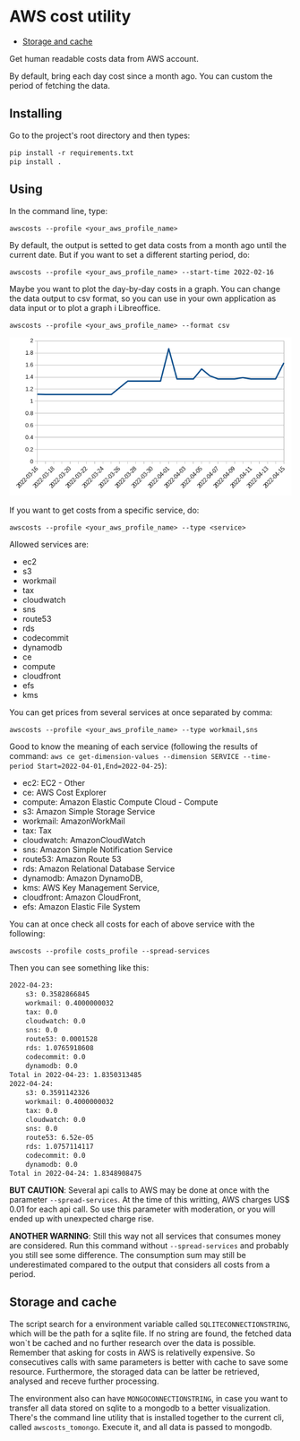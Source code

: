 # AWS cost utility 

* [Storage and cache](#Storage-and-cache)

Get human readable costs data from AWS account.

By default, bring each day cost since a month ago. You can custom the period of fetching the data.

## Installing

Go to the project's root directory and then types:

```
pip install -r requirements.txt
pip install .
```

## Using

In the command line, type:
```
awscosts --profile <your_aws_profile_name>
```


By default, the output is setted to get data costs from a month ago until the current date. But if you want to set a different starting period, do:
```
awscosts --profile <your_aws_profile_name> --start-time 2022-02-16
```

Maybe you want to plot the day-by-day costs in a graph. You can change the data output to csv format, so you can use in your own application as data input or to plot a graph i Libreoffice.

```
awscosts --profile <your_aws_profile_name> --format csv
```

![Graph generated by CSV](docs/graph-from-csv.png)

If you want to get costs from a specific service, do:
```
awscosts --profile <your_aws_profile_name> --type <service>
```

Allowed services are:

* ec2
* s3
* workmail
* tax
* cloudwatch
* sns
* route53
* rds
* codecommit
* dynamodb
* ce
* compute
* cloudfront
* efs
* kms

You can get prices from several services at once separated by comma:

```
awscosts --profile <your_aws_profile_name> --type workmail,sns
```

Good to know the meaning of each service (following the results of command: `aws ce get-dimension-values --dimension SERVICE --time-period Start=2022-04-01,End=2022-04-25`):

* ec2: EC2 - Other
* ce: AWS Cost Explorer
* compute: Amazon Elastic Compute Cloud - Compute
* s3: Amazon Simple Storage Service
* workmail: AmazonWorkMail
* tax: Tax
* cloudwatch: AmazonCloudWatch
* sns: Amazon Simple Notification Service
* route53: Amazon Route 53
* rds: Amazon Relational Database Service
* dynamodb: Amazon DynamoDB,
* kms: AWS Key Management Service,
* cloudfront: Amazon CloudFront,
* efs: Amazon Elastic File System

You can at once check all costs for each of above service with the following:

```
awscosts --profile costs_profile --spread-services
```
Then you can see something like this:
```
2022-04-23:
    s3: 0.3582866845
    workmail: 0.4000000032
    tax: 0.0
    cloudwatch: 0.0
    sns: 0.0
    route53: 0.0001528
    rds: 1.0765918608
    codecommit: 0.0
    dynamodb: 0.0
Total in 2022-04-23: 1.8350313485
2022-04-24:
    s3: 0.3591142326
    workmail: 0.4000000032
    tax: 0.0
    cloudwatch: 0.0
    sns: 0.0
    route53: 6.52e-05
    rds: 1.0757114117
    codecommit: 0.0
    dynamodb: 0.0
Total in 2022-04-24: 1.8348908475
```
**BUT CAUTION**: Several api calls to AWS may be done at once with the parameter `--spread-services`. At the time of this writting, AWS charges US$ 0.01 for each api call. So use this parameter with moderation, or you will ended up with unexpected charge rise.

**ANOTHER WARNING**: Still this way not all services that consumes money are considered. Run this command without `--spread-services` and probably you still see some difference. The consumption sum may still be underestimated compared to the output that considers all costs from a period.

## Storage and cache

The script search for a environment variable called `SQLITECONNECTIONSTRING`, which will be the path for a sqlite file. If no string are found, the fetched data won`t be cached and no further research over the data is possible. Remember that asking for costs in AWS is relativelly expensive. So consecutives calls with same parameters is better with cache to save some resource. Furthermore, the storaged data can be latter be retrieved, analysed and receve further processing.

The environment also can have `MONGOCONNECTIONSTRING`, in case you want to transfer all data stored on sqlite to a mongodb to a better visualization. There's the command line utility that is installed together to the current cli, called `awscosts_tomongo`. Execute it, and all data is passed to mongodb.
